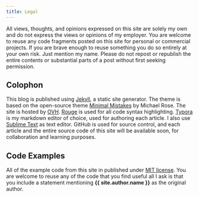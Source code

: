 ```yaml
---
title: Legal
---
```


All views, thoughts, and opinions expressed on this site are solely my own and do not express the views or opinions of my employer.
You are welcome to reuse any code fragments posted on this site for personal or commercial projects. If you are brave enough to reuse something you do so entirely at your own risk. Just mention my name.
Please do not repost or republish the entire contents or substantial parts of a post without first seeking permission.

## Colophon

This blog is published using [Jekyll](https://jekyllrb.com), a static site generator. The theme is based on the open-source theme [Minimal Mistakes](https://mademistakes.com/) by Michael Rose. The site is hosted by [OVH](https://www.ovh.com/). [Rouge](http://rouge.jneen.net/) is used for all code syntax highlighting. [Typora](https://typora.io/) is my markdown editor of choice, used for authoring each article. I also use [Sublime Text](https://www.sublimetext.com/) as text editor. GitHub is used for source control, and each article and the entire source code of this site will be available soon, for collaboration and learning purposes.

## Code Examples
All of the example code from this site in published under [MIT license](https://choosealicense.com/licenses/mit/). You are welcome to reuse any of the code that you find useful all I ask is that you include a statement mentioning **{{ site.author.name }}** as the original author.